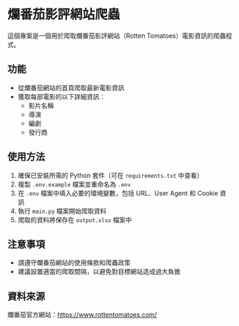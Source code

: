 # 爛番茄影評網站爬蟲

這個專案是一個用於爬取爛番茄影評網站（Rotten Tomatoes）電影資訊的爬蟲程式。

## 功能

- 從爛番茄網站的首頁爬取最新電影資訊
- 獲取每部電影的以下詳細資訊：
  - 影片名稱
  - 導演
  - 編劇
  - 發行商

## 使用方法

1. 確保已安裝所需的 Python 套件（可在 `requirements.txt` 中查看）
2. 複製 `.env.example` 檔案並重命名為 `.env`
3. 在 `.env` 檔案中填入必要的環境變數，包括 URL、User Agent 和 Cookie 資訊
4. 執行 `main.py` 檔案開始爬取資料
5. 爬取的資料將保存在 `output.xlsx` 檔案中

## 注意事項

- 請遵守爛番茄網站的使用條款和爬蟲政策
- 建議設置適當的爬取間隔，以避免對目標網站造成過大負擔

## 資料來源

爛番茄官方網站：https://www.rottentomatoes.com/
